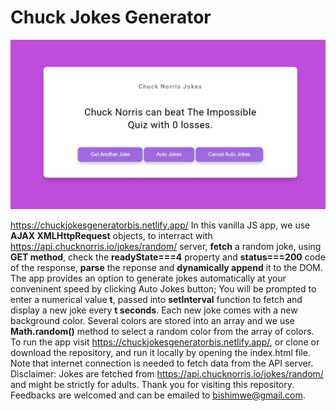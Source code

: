 # Chuck Jokes Generator

![alt text](<chuck jokes UI.png>)

https://chuckjokesgeneratorbis.netlify.app/
In this vanilla JS app, we use **AJAX XMLHttpRequest** objects,
to interract with https://api.chucknorris.io/jokes/random/ server,
**fetch** a random joke, using **GET method**, check the **readyState===4** property and **status===200** code of the response, **parse** the reponse and **dynamically append** it to the DOM. The app provides an option to generate jokes automatically at your conveninent speed by clicking Auto Jokes button; You will be prompted to enter a numerical value **t**, passed into **setInterval** function to fetch and display a new joke every **t seconds**.
Each new joke comes with a new background color. Several colors are stored into an array and we use **Math.random()** method to select a random color from the array of colors.
To run the app visit https://chuckjokesgeneratorbis.netlify.app/, or clone or download the repository, and run it locally by opening the index.html file. Note that internet connection is needed to fetch data from the API server.
Disclaimer: Jokes are fetched from https://api.chucknorris.io/jokes/random/ and might be strictly for adults.
Thank you for visiting this repository. Feedbacks are welcomed and can be emailed to bishimwe@gmail.com.

